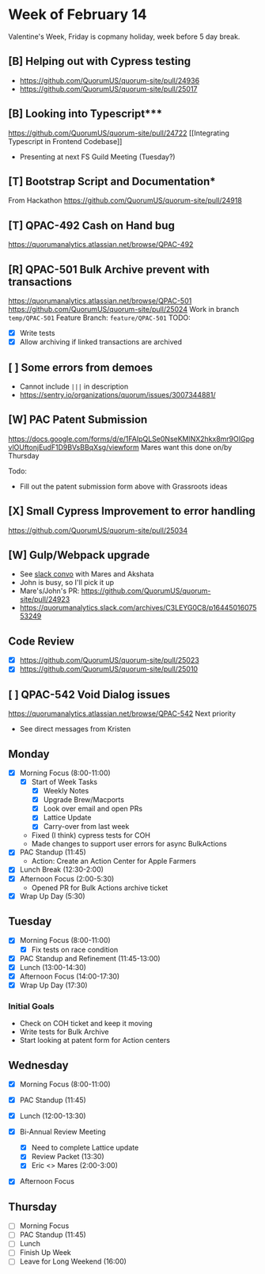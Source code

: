 # Week of February 14
Valentine's Week, Friday is copmany holiday, week before 5 day break.

## [B] Helping out with Cypress testing
 * https://github.com/QuorumUS/quorum-site/pull/24936
 * https://github.com/QuorumUS/quorum-site/pull/25017

## [B] Looking into Typescript***
https://github.com/QuorumUS/quorum-site/pull/24722
[[Integrating Typescript in Frontend Codebase]]
 * Presenting at next FS Guild Meeting (Tuesday?)

## [T] Bootstrap Script and Documentation*
From Hackathon
https://github.com/QuorumUS/quorum-site/pull/24918

## [T] QPAC-492 Cash on Hand bug
https://quorumanalytics.atlassian.net/browse/QPAC-492

## [R] QPAC-501 Bulk Archive prevent with transactions
https://quorumanalytics.atlassian.net/browse/QPAC-501
https://github.com/QuorumUS/quorum-site/pull/25024
Work in branch `temp/QPAC-501`
Feature Branch: `feature/QPAC-501`
TODO:
 - [x] Write tests
 - [x] Allow archiving if linked transactions are archived

## [ ] Some errors from demoes
 - Cannot include `|||` in description
 - https://sentry.io/organizations/quorum/issues/3007344881/

## [W] PAC Patent Submission
https://docs.google.com/forms/d/e/1FAIpQLSe0NseKMlNX2hkx8mr9OIGpgvlOUftonjEudF1D9BVsBBqXsg/viewform
Mares want this done on/by Thursday

Todo:
 * Fill out the patent submission form above with Grassroots ideas

## [X] Small Cypress Improvement to error handling
https://github.com/QuorumUS/quorum-site/pull/25034

## [W] Gulp/Webpack upgrade
 * See [slack convo][slack1] with Mares and Akshata
 * John is busy, so I'll pick it up
 * Mare's/John's PR: https://github.com/QuorumUS/quorum-site/pull/24923
 * https://quorumanalytics.slack.com/archives/C3LEYG0C8/p1644501607553249

[slack1]: https://quorumanalytics.slack.com/archives/C023A1549PE/p1644936893179619

## Code Review
 * [x] https://github.com/QuorumUS/quorum-site/pull/25023
 * [x] https://github.com/QuorumUS/quorum-site/pull/25010

## [ ] QPAC-542 Void Dialog issues
https://quorumanalytics.atlassian.net/browse/QPAC-542
Next priority
 * See direct messages from Kristen

## Monday
 - [x] Morning Focus (8:00-11:00)
	 - [x] Start of Week Tasks
		 - [x] Weekly Notes
		 - [x] Upgrade Brew/Macports
		 - [x] Look over email and open PRs
		 - [x] Lattice Update
		 - [x] Carry-over from last week
	 - Fixed (I think) cypress tests for COH
	 - Made changes to support user errors for async BulkActions
 - [x] PAC Standup (11:45)
	 - Action: Create an Action Center for Apple Farmers
 - [x] Lunch Break (12:30-2:00)
 - [x] Afternoon Focus (2:00-5:30)
	 - Opened PR for Bulk Actions archive ticket
 - [x] Wrap Up Day (5:30)

## Tuesday
 - [x] Morning Focus (8:00-11:00)
	 - [x] Fix tests on race condition
 - [x] PAC Standup and Refinement (11:45-13:00)
 - [x] Lunch (13:00-14:30)
 - [x] Afternoon Focus (14:00-17:30)
 - [x] Wrap Up Day (17:30)

### Initial Goals
 * Check on COH ticket and keep it moving
 * Write tests for Bulk Archive
 * Start looking at patent form for Action centers

## Wednesday
 - [x] Morning Focus (8:00-11:00)
 - [x] PAC Standup (11:45)
 - [x] Lunch (12:00-13:30)
 - [x] Bi-Annual Review Meeting
	 - [x] Need to complete Lattice update
	 - [x] Review Packet (13:30)
	 - [x] Eric <> Mares (2:00-3:00)
 - [x] Afternoon Focus


## Thursday
 - [ ] Morning Focus
 - [ ] PAC Standup (11:45)
 - [ ] Lunch
 - [ ] Finish Up Week
 - [ ] Leave for Long Weekend (16:00)